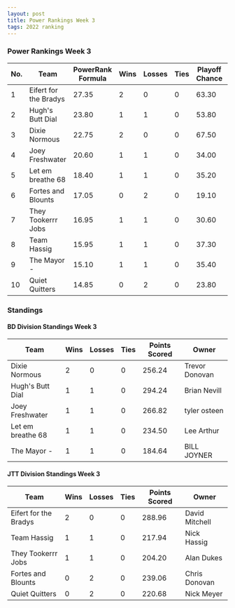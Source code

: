 ```yaml
---
layout: post
title: Power Rankings Week 3
tags: 2022 ranking
---
```


### Power Rankings Week 3

|   No. | Team                   |   PowerRank Formula |   Wins |   Losses |   Ties |   Playoff Chance |   Points Scored | Owner           |
|-------|------------------------|---------------------|--------|----------|--------|------------------|-----------------|-----------------|
|     1 | Eifert  for the Bradys |               27.35 |      2 |        0 |      0 |            63.30 |          288.96 | David Mitchell  |
|     2 | Hugh's  Butt Dial      |               23.80 |      1 |        1 |      0 |            53.80 |          294.24 | Brian Nevill    |
|     3 | Dixie Normous          |               22.75 |      2 |        0 |      0 |            67.50 |          256.24 | Trevor  Donovan |
|     4 | Joey Freshwater        |               20.60 |      1 |        1 |      0 |            34.00 |          266.82 | tyler osteen    |
|     5 | Let em breathe 68      |               18.40 |      1 |        1 |      0 |            35.20 |          234.50 | Lee Arthur      |
|     6 | Fortes and Blounts     |               17.05 |      0 |        2 |      0 |            19.10 |          239.06 | Chris Donovan   |
|     7 | They Tookerrr Jobs     |               16.95 |      1 |        1 |      0 |            30.60 |          204.20 | Alan Dukes      |
|     8 | Team  Hassig           |               15.95 |      1 |        1 |      0 |            37.30 |          217.94 | Nick Hassig     |
|     9 | The Mayor -            |               15.10 |      1 |        1 |      0 |            35.40 |          184.64 | BILL JOYNER     |
|    10 | Quiet Quitters         |               14.85 |      0 |        2 |      0 |            23.80 |          220.68 | Nick Meyer      |


### Standings

#### BD Division Standings Week 3

| Team              |   Wins |   Losses |   Ties |   Points Scored | Owner           |
|-------------------|--------|----------|--------|-----------------|-----------------|
| Dixie Normous     |      2 |        0 |      0 |          256.24 | Trevor  Donovan |
| Hugh's  Butt Dial |      1 |        1 |      0 |          294.24 | Brian Nevill    |
| Joey Freshwater   |      1 |        1 |      0 |          266.82 | tyler osteen    |
| Let em breathe 68 |      1 |        1 |      0 |          234.50 | Lee Arthur      |
| The Mayor -       |      1 |        1 |      0 |          184.64 | BILL JOYNER     |


#### JTT Division Standings Week 3

| Team                   |   Wins |   Losses |   Ties |   Points Scored | Owner          |
|------------------------|--------|----------|--------|-----------------|----------------|
| Eifert  for the Bradys |      2 |        0 |      0 |          288.96 | David Mitchell |
| Team  Hassig           |      1 |        1 |      0 |          217.94 | Nick Hassig    |
| They Tookerrr Jobs     |      1 |        1 |      0 |          204.20 | Alan Dukes     |
| Fortes and Blounts     |      0 |        2 |      0 |          239.06 | Chris Donovan  |
| Quiet Quitters         |      0 |        2 |      0 |          220.68 | Nick Meyer     |


